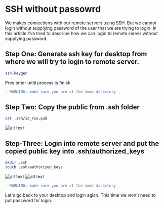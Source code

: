 # SSH without passowrd

We makes connections with our remote servers using SSH. But we cannot login without supplying password of the user that we are trying
to login.
In this article I've tried to describe how we can login to remote server without supplying password.

Step One: Generate ssh key for desktop from where we will try to login to remote server.
---------

```sh
ssh-keygen
```
Pres enter until process is finish.

```diff
- WARNING: make sure you are at the home directory
```

Step Two: Copy the public from .ssh folder
--------
```sh
cat .ssh/id_rsa.pub
```
![alt text](https://bit.ly/3FbgP2R)

Step-Three: Login into remote server and put the copied public key into .ssh/authorized_keys
----------
```sh
mkdir .ssh
touch .ssh/authorized_keys
```
![alt text](https://bit.ly/3kxMrIh)
![alt text](https://bit.ly/3FbgP2R)

```diff
- WARNING: make sure you are at the home directory
```

Let's go back to your desktop and login agian. This time we won't need to put password for login.
